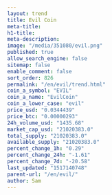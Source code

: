 ```yaml
---
layout: trend
title: Evil Coin
meta-title: 
h1-title: 
meta-description: 
image: "/media/351080/evil.png"
published: true
allow_search_engine: false
sitemap: false
enable_comment: false
sort_order: 826
permalink: "/en/evil/trend.html"
coin_a_symbol: "EVIL"
coin_a_name: "EvilCoin"
coin_a_lower_case: "evil"
price_usd: "0.0344439"
price_btc: "0.00000293"
24h_volume_usd: "1435.68"
market_cap_usd: "21020383.0"
total_supply: "21020383.0"
available_supply: "21020383.0"
percent_change_1h: "0.29"
percent_change_24h: "-1.61"
percent_change_7d: "-20.58"
last_updated: "1517140748"
parent-url: "/en/evil/"
author: Sam
---
```


